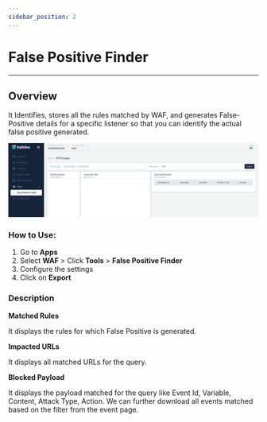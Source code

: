 ```yaml
---
sidebar_position: 2
---
```


# False Positive Finder
---

## Overview

It Identifies, stores all the rules matched by WAF, and generates False-Positive details for a specific listener so that you can identify the actual false positive generated.
   
![FP Finder](/img/waf/v2/false_positive.png)


### How to Use:
1. Go to **Apps** 
2. Select **WAF**  > Click **Tools** > **False Positive Finder**
3. Configure the settings 
4. Click on **Export**

### Description

**Matched Rules**

It displays the rules for which False Positive is generated.

**Impacted URLs**

It displays all matched URLs for the query.

**Blocked Payload**

It displays the payload matched for the query like Event Id, Variable, Content, Attack Type, Action.
We can further download all events matched based on the filter from the event page.

